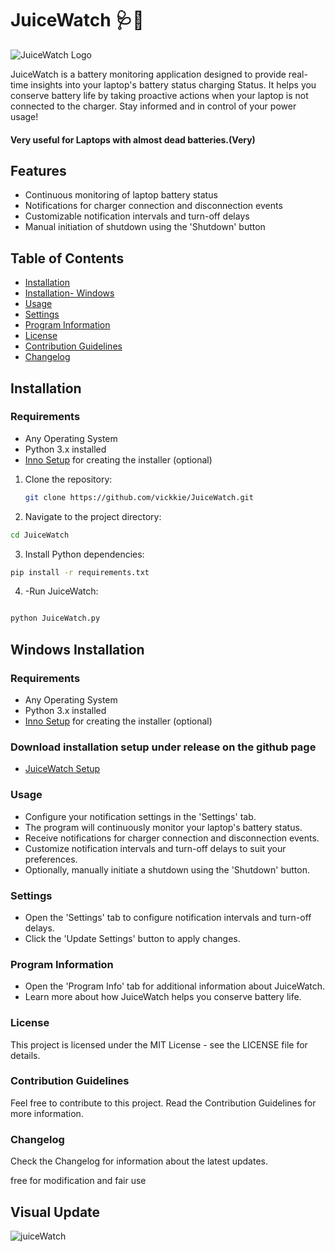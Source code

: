 # JuiceWatch 🩺🍂

![JuiceWatch Logo](https://i.postimg.cc/Y07vvmBn/icon.png)

JuiceWatch is a battery monitoring application designed to provide real-time insights into your laptop's battery status charging Status. It helps you conserve battery life by taking proactive actions when your laptop is not connected to the charger. Stay informed and in control of your power usage!

#### Very useful for Laptops with almost dead batteries.(Very)

## Features

- Continuous monitoring of laptop battery status
- Notifications for charger connection and disconnection events
- Customizable notification intervals and turn-off delays
- Manual initiation of shutdown using the 'Shutdown' button

## Table of Contents

- [Installation](#installation)
- [Installation- Windows](#Windows-Installation)
- [Usage](#usage)
- [Settings](#settings)
- [Program Information](#program-information)
- [License](#license)
- [Contribution Guidelines](#contribution-guidelines)
- [Changelog](#changelog)

## Installation

### Requirements

- Any Operating System
- Python 3.x installed
- [Inno Setup](https://www.jrsoftware.org/isinfo.php) for creating the installer (optional)

1. Clone the repository:

   ```bash
   git clone https://github.com/vickkie/JuiceWatch.git

   ```


2. Navigate to the project directory:

  ``` bash
cd JuiceWatch

  ```

3. Install Python dependencies:

  ``` bash
pip install -r requirements.txt

```
4. -Run JuiceWatch:

 ```bash

python JuiceWatch.py
 
 ```

## Windows Installation

### Requirements

- Any Operating System
- Python 3.x installed
- [Inno Setup](https://www.jrsoftware.org/isinfo.php) for creating the installer (optional)

### Download installation setup under release on the github page
 
 - [JuiceWatch Setup](https://github.com/vickkie/Juicewatch)



### Usage

- Configure your notification settings in the 'Settings' tab.
- The program will continuously monitor your laptop's battery status.
- Receive notifications for charger connection and disconnection events.
- Customize notification intervals and turn-off delays to suit your preferences.
- Optionally, manually initiate a shutdown using the 'Shutdown' button.

### Settings

- Open the 'Settings' tab to configure notification intervals and turn-off delays.
- Click the 'Update Settings' button to apply changes.

### Program Information

- Open the 'Program Info' tab for additional information about JuiceWatch.
- Learn more about how JuiceWatch helps you conserve battery life.

### License

This project is licensed under the MIT License - see the LICENSE file for details.

### Contribution Guidelines

Feel free to contribute to this project. Read the Contribution Guidelines for more information.

### Changelog

Check the Changelog for information about the latest updates.

free for modification and fair use

## Visual Update

![juiceWatch](https://github.com/vickkie/Uzi-Battery-monitor/assets/43224578/5bf48854-6d6b-463d-8fc4-d9cb96150e6b)


